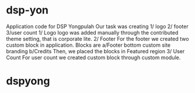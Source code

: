 # dsp-yon
Application code for DSP Yongpulah
Our task was creating 1/ logo
                      2/ footer
                      3/user count
1/ Logo
  logo was added manually through the contributed theme setting, that is corporate lite.
2/ Footer
 For the footer we created two custom block in application.
 Blocks are
 a/Footer bottom custom site branding
 b/Credits
 Then, we placed the blocks in Featured region
3/ User Count
 For user count we created custom block through custom module.
 

# dspyong

